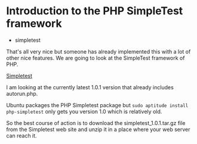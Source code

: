 # Introduction to the PHP SimpleTest framework

* simpletest


That's all very nice but someone has already implemented this with a lot
of other nice features. We are going to look at the SimpleTest framework
of PHP.

[Simpletest](http://www.simpletest.org/)

I am looking at the currently latest 1.0.1 version that already includes autorun.php.

Ubuntu packages the PHP Simpletest package but
`sudo aptitude install php-simpletest`
only gets you version 1.0 which is relatively old.

So the best course of action is to download the simpletest_1.0.1.tar.gz
file from the Simpletest web site and unzip it in a place where your
web server can reach it.



